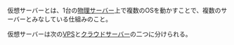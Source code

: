 

仮想サーバーとは、1台の[物理サーバー](物理サーバー.md)上で複数のOSを動かすことで、複数のサーバーとみなしている仕組みのこと。

仮想サーバーは次の[VPS](VPS.md)と[クラウドサーバー](クラウドサーバー.md)の二つに分けられる。